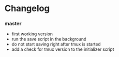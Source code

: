 # Changelog

### master
- first working version
- run the save script in the background
- do not start saving right after tmux is started
- add a check for tmux version to the initializer script

